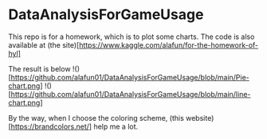 # DataAnalysisForGameUsage
 
This repo is for a homework, which is to plot some charts. 
The code is also available at (the site)[https://www.kaggle.com/alafun/for-the-homework-of-hyl]


The result is below
!()[https://github.com/alafun01/DataAnalysisForGameUsage/blob/main/Pie-chart.png] !()[https://github.com/alafun01/DataAnalysisForGameUsage/blob/main/line-chart.png]

By the way, when I choose the coloring scheme, (this website)[https://brandcolors.net/] help me a lot.